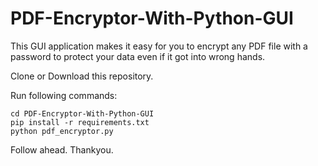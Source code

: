 # PDF-Encryptor-With-Python-GUI
This GUI application makes it easy for you to encrypt any PDF file with a password to protect your data even if it got into wrong hands.

Clone or Download this repository.

Run following commands:
```shell
cd PDF-Encryptor-With-Python-GUI
pip install -r requirements.txt
python pdf_encryptor.py
```
Follow ahead.
Thankyou.
